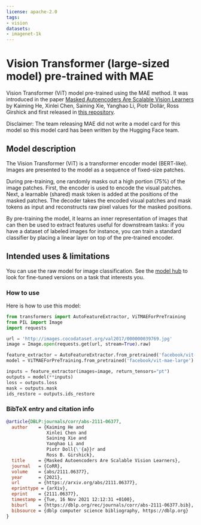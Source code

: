 ```yaml
---
license: apache-2.0
tags:
- vision
datasets:
- imagenet-1k
---
```


# Vision Transformer (large-sized model) pre-trained with MAE

Vision Transformer (ViT) model pre-trained using the MAE method. It was introduced in the paper [Masked Autoencoders Are Scalable Vision Learners](https://arxiv.org/abs/2111.06377) by Kaiming He, Xinlei Chen, Saining Xie, Yanghao Li, Piotr Dollár, Ross Girshick and first released in [this repository](https://github.com/facebookresearch/mae). 

Disclaimer: The team releasing MAE did not write a model card for this model so this model card has been written by the Hugging Face team.

## Model description

The Vision Transformer (ViT) is a transformer encoder model (BERT-like). Images are presented to the model as a sequence of fixed-size patches.

During pre-training, one randomly masks out a high portion (75%) of the image patches. First, the encoder is used to encode the visual patches. Next, a learnable (shared) mask token is added at the positions of the masked patches. The decoder takes the encoded visual patches and mask tokens as input and reconstructs raw pixel values for the masked positions.

By pre-training the model, it learns an inner representation of images that can then be used to extract features useful for downstream tasks: if you have a dataset of labeled images for instance, you can train a standard classifier by placing a linear layer on top of the pre-trained encoder.

## Intended uses & limitations

You can use the raw model for image classification. See the [model hub](https://huggingface.co/models?search=facebook/vit-mae) to look for
fine-tuned versions on a task that interests you.

### How to use

Here is how to use this model:

```python
from transformers import AutoFeatureExtractor, ViTMAEForPreTraining
from PIL import Image
import requests

url = 'http://images.cocodataset.org/val2017/000000039769.jpg'
image = Image.open(requests.get(url, stream=True).raw)

feature_extractor = AutoFeatureExtractor.from_pretrained('facebook/vit-mae-large')
model = ViTMAEForPreTraining.from_pretrained('facebook/vit-mae-large')

inputs = feature_extractor(images=image, return_tensors="pt")
outputs = model(**inputs)
loss = outputs.loss
mask = outputs.mask
ids_restore = outputs.ids_restore
```

### BibTeX entry and citation info

```bibtex
@article{DBLP:journals/corr/abs-2111-06377,
  author    = {Kaiming He and
               Xinlei Chen and
               Saining Xie and
               Yanghao Li and
               Piotr Doll{\'{a}}r and
               Ross B. Girshick},
  title     = {Masked Autoencoders Are Scalable Vision Learners},
  journal   = {CoRR},
  volume    = {abs/2111.06377},
  year      = {2021},
  url       = {https://arxiv.org/abs/2111.06377},
  eprinttype = {arXiv},
  eprint    = {2111.06377},
  timestamp = {Tue, 16 Nov 2021 12:12:31 +0100},
  biburl    = {https://dblp.org/rec/journals/corr/abs-2111-06377.bib},
  bibsource = {dblp computer science bibliography, https://dblp.org}
}
```